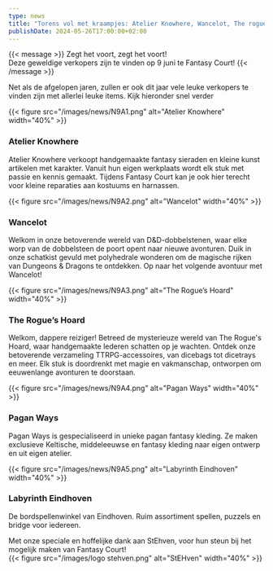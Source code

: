 ```yaml
--- 
type: news 
title: "Torens vol met kraampjes: Atelier Knowhere, Wancelot, The rogue's hoard , Pagan Ways, Labyrinth Eindhoven." 
publishDate: 2024-05-26T17:00:00+02:00 
--- 
```



{{< message >}}
Zegt het voort, zegt het voort!\
Deze geweldige verkopers zijn te vinden op 9 juni te Fantasy Court! 
{{< /message >}}

Net als de afgelopen jaren, zullen er ook dit jaar vele leuke verkopers te vinden zijn met allerlei leuke items. Kijk hieronder snel verder

{{< figure src="/images/news/N9A1.png" alt="Atelier Knowhere" width="40%" >}}
### Atelier Knowhere ###
Atelier Knowhere verkoopt handgemaakte fantasy sieraden en kleine kunst artikelen met karakter. Vanuit hun eigen werkplaats wordt elk stuk met passie en kennis gemaakt. Tijdens Fantasy Court kan je ook hier terecht voor kleine reparaties aan kostuums en harnassen.

{{< figure src="/images/news/N9A2.png" alt="Wancelot" width="40%" >}}
### Wancelot ###
Welkom in onze betoverende wereld van D&D-dobbelstenen, waar elke worp van de dobbelsteen de poort opent naar nieuwe avonturen. Duik in onze schatkist gevuld met polyhedrale wonderen om de magische rijken van Dungeons & Dragons te ontdekken. Op naar het volgende avontuur met Wancelot!

{{< figure src="/images/news/N9A3.png" alt="The Rogue’s Hoard" width="40%" >}}
### The Rogue’s Hoard ###
Welkom, dappere reiziger! Betreed de mysterieuze wereld van The Rogue's Hoard, waar handgemaakte lederen schatten op je wachten. Ontdek onze betoverende verzameling TTRPG-accessoires, van dicebags tot dicetrays en meer. Elk stuk is doordrenkt met magie en vakmanschap, ontworpen om eeuwenlange avonturen te doorstaan.

{{< figure src="/images/news/N9A4.png" alt="Pagan Ways" width="40%" >}}
### Pagan Ways ###
Pagan Ways is gespecialiseerd in unieke pagan fantasy kleding. Ze maken exclusieve Keltische, middeleeuwse en fantasy kleding naar eigen ontwerp en uit eigen atelier.

{{< figure src="/images/news/N9A5.png" alt="Labyrinth Eindhoven" width="40%" >}}
### Labyrinth Eindhoven ###
De bordspellenwinkel van Eindhoven. Ruim assortiment spellen, puzzels en bridge voor iedereen.



Met onze speciale en hoffelijke dank aan StEhven, voor hun steun bij het mogelijk maken van Fantasy Court!\
{{< figure src="/images/logo stehven.png" alt="StEHven" width="40%" >}}